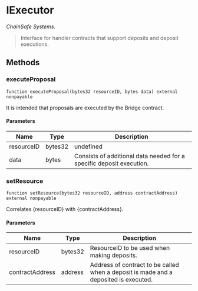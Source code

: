 # IExecutor

*ChainSafe Systems.*

> Interface for handler contracts that support deposits and deposit executions.





## Methods

### executeProposal

```solidity
function executeProposal(bytes32 resourceID, bytes data) external nonpayable
```

It is intended that proposals are executed by the Bridge contract.



#### Parameters

| Name | Type | Description |
|---|---|---|
| resourceID | bytes32 | undefined
| data | bytes | Consists of additional data needed for a specific deposit execution.

### setResource

```solidity
function setResource(bytes32 resourceID, address contractAddress) external nonpayable
```

Correlates {resourceID} with {contractAddress}.



#### Parameters

| Name | Type | Description |
|---|---|---|
| resourceID | bytes32 | ResourceID to be used when making deposits.
| contractAddress | address | Address of contract to be called when a deposit is made and a deposited is executed.




